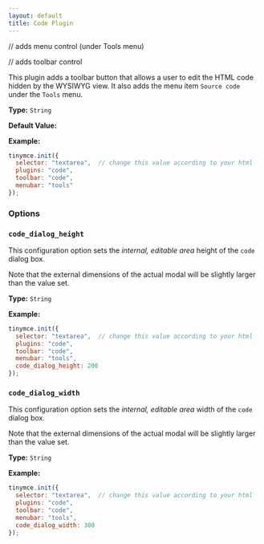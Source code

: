 ```yaml
---
layout: default
title: Code Plugin
---
```


// adds menu control (under Tools menu)

// adds toolbar control

This plugin adds a toolbar button that allows a user to edit the HTML code hidden by the WYSIWYG view. It also adds the menu item `Source code` under the `Tools` menu.

**Type:** `String`

**Default Value:**

**Example:**

```js
tinymce.init({
  selector: "textarea",  // change this value according to your html
  plugins: "code",
  toolbar: "code",
  menubar: "tools"
});
```

### Options

### `code_dialog_height`

This configuration option sets the *internal, editable area* height of the `code` dialog box.

Note that the external dimensions of the actual modal will be slightly larger than the value set.

**Type:** `String`

**Example:**

```js
tinymce.init({
  selector: "textarea",  // change this value according to your html
  plugins: "code",
  toolbar: "code",
  menubar: "tools",
  code_dialog_height: 200
});
```

### `code_dialog_width`

This configuration option sets the *internal, editable area* width of the `code` dialog box.

Note that the external dimensions of the actual modal will be slightly larger than the value set.

**Type:** `String`

**Example:**

```js
tinymce.init({
  selector: "textarea",  // change this value according to your html
  plugins: "code",
  toolbar: "code",
  menubar: "tools",
  code_dialog_width: 300
});
```
